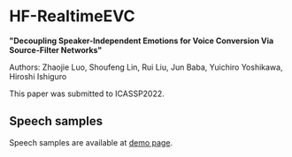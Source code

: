 # HF-RealtimeEVC

__"Decoupling Speaker-Independent Emotions for Voice Conversion Via Source-Filter Networks"__

Authors: Zhaojie Luo, Shoufeng Lin, Rui Liu, Jun Baba, Yuichiro Yoshikawa, Hiroshi Ishiguro

This paper was submitted to ICASSP2022. 

## Speech samples


Speech samples are available at [demo page](https://ZhaojieL.github.io/SFEVC/).




 
